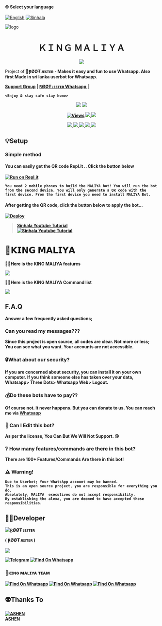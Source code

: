 #### © Select your language
  [![English](https://img.shields.io/badge/Select-English-red.svg)](https://github.com/rootJESTER/KING-MALIYA/blob/main/README-EN.md)
  [![Sinhala](https://img.shields.io/badge/Select-Sinhala-green.svg)](https://github.com/rootJESTER/KING-MALIYA/blob/main/README.md)

![logo](https://telegra.ph/file/68278311bb1171379b27e.jpg)
<h1 align="center"><b> ＫＩＮＧ ＭＡＬＩＹＡ  </b></h1>


</p>

<p align="center">
  <img src="https://readme-typing-svg.herokuapp.com/?lines=Welcome+To+KING+MALIYA&font=Fira%20Code&center=true&width=380&height=50">
</p>
</a>
Project of  🧚<b>ⱤØØ₮ ᴊᴇꜱᴛᴇʀ<b> - Makes it easy and fun to use Whatsapp. Also first Made in sri lanka userbot for Whatsapp.

<a href="https://chat.whatsapp.com/I44L7OPzNYMLvq24GuV7sz">Support Group</a> |
        <a href="https://Wa.me/+94716229590"><b>ⱤØØ₮ ᴊᴇꜱᴛᴇʀ Whatsapp<b> </a> |
  
`<Enjoy & stay safe stay home>`
</p>

</a>
<p align="center">
  <a href="https://github.com/rootJESTER/KING-MALIYA">
    <img src="https://img.shields.io/docker/pulls/rootJESTER/KING-MALIYA?style=flat-square"/></a>
  </a>
  <a href="https://github.com/rootJESTER/KING-MALIYA">
    <img src="https://img.shields.io/docker/image-size/fusuf/KING-MALIYA?style=flat-square">
    
  </a>

</p>

<p align="center">
  <a href="https://github.com/rootJESTER/KING-MALIYA">
    <img src="https://hits.seeyoufarm.com/api/count/incr/badge.svg?url=https%3A%2F%2Fgithub.com%2FrootJESTER2%2FKING-MALIYA&count_bg=%2379C83D&title_bg=%23555555&icon=gitpod.svg&icon_color=%23E7E7E7&title=Views&edge_flat=false" alt="Views"/></a>
  
  </a>
  <a href="https://github.com/rootJESTER/KING-MALIYA/fork">
    <img src="https://img.shields.io/github/forks/rootJESTER/KING-MALIYA?label=Fork&style=social">
    
  </a>
  <a href="https://github.com/rootJESTER/KING-MALIYA/stargazers">
    <img src="https://img.shields.io/github/stars/rootJESTER/KING-MALIYA?style=social">
  </a>
</p>

<p align="center">
  <a href="httsp://github.com/rootJESTER/KING-MALIYA">
    <img src="https://img.shields.io/github/repo-size/rootJESTER/KING-MALIYA?color=purple&label=Repo%20Boyutu&style=plastic">

  </a>
  <a href="https://github.com/rootJESTER/KING-MALIYA/blob/master/LICENSE">
    <img src="https://img.shields.io/github/license/rootJESTER/KING-MALIYA?color=purple&label=License&style=plastic">

  </a>
  <a href="https://github.com/rootJESTER/KING-MALIYA">
    <img src="https://img.shields.io/github/languages/top/rootJESTER/KING-MALIYA?color=purple&label=Javascript&style=plastic">

  </a>
  <a href="https://github.com/rootJESTER">
    <img src="https://img.shields.io/static/v1?label=Author&message=ⱤØØ₮ ᴊᴇꜱᴛᴇʀ%20&color=purple&style=plastic">

  </a>
  <a href="https://wa.me/94716229590">
    <img src="https://img.shields.io/badge/Contact%20Me%20On%20Whatsapp-ⱤØØ₮ ᴊᴇꜱᴛᴇʀ%20%20-purple&style=plastic">

  </a>
</p>

## 💡Setup 

### Simple method 

#### You can easily get the QR code Repl.it .. Click the button below
[![Run on Repl.it](https://repl.it/badge/github/quiec/whatsasena)](https://replit.com/@rootJESTER/KING-MALIYA-Qr-Session?v=1)

`You need 2 mobile phones to build the MALIYA bot!
You will run the bot from the second device.
You will only generate a QR code with the first device.
From the first device you need to install MALIYA Bot.`

#### After getting the QR code, click the button below to apply the bot...
[![Deploy](https://www.herokucdn.com/deploy/button.svg)](https://heroku.com/deploy?template=https://github.com/rootJESTER/KING-MALIYA)


> [Sinhala Youtube Tutorial](https://www.youtube.com/watch?v=mcEeIspWOpY&ab_channel=UC8yo_BwOJs9cLfYVHewPC6Q)
> <br>
> [![Sinhala Youtube Tutorial](https://img.youtube.com/vi/mcEeIspWOpY/0.jpg)](https://www.youtube.com/watch?v=mcEeIspWOpY)
# 🚀𝗞𝗜𝗡𝗚 𝗠𝗔𝗟𝗜𝗬𝗔
🦹‍♀️Here is the KING MALIYA features

<a href="https://gist.github.com/rootJESTER/ff9aa739e8c1399d05c79db1dab9ee4c">
    <img src="https://img.shields.io/badge/Click%20here-purple&style=plastic">
  
  </a>

🦹‍♀️Here is the KING MALIYA Command list

<a href="https://gist.github.com/rootJESTER/86f619bc49691abb73546819754e1b94">
    <img src="https://img.shields.io/badge/Click%20here-purple&style=plastic">

  </a>

## F.A.Q
Answer a few frequently asked questions;
### Can you read my messages???
Since this project is open source, all codes are clear. Not more or less; You can see what you want. **Your accounts are not accessible.**

### 🔒What about our security?
If you are concerned about security, you can install it on your own computer. If you think someone else has taken over your data, **Whatsapp> Three Dots> Whatsapp Web> Logout**.

### 💰Do these bots have to pay??
**Of course not.** It never happens. But you can donate to us. You can reach me via [Whatsapp](https://wa.me/94716229590) 

### 🔄 Can I Edit this bot?

**As per the license, You Can** But We Will Not Support. 🙃

### ❔ How many features/commands are there in this bot?

There are **100+** Features/Commands Are there in **this bot!**

### ⚠️ Warning! 
```
Due to Userbot; Your WhatsApp account may be banned.
This is an open source project, you are responsible for everything you do. 
Absolutely, MALIYA  executives do not accept responsibility.
By establishing the alexa, you are deemed to have accepted these responsibilities.
```

## 👨‍💻Developer

![ⱤØØ₮ ᴊᴇꜱᴛᴇʀ](https://github.com/rootJESTER.png?size=100)

( ⱤØØ₮ ᴊᴇꜱᴛᴇʀ )
<br>
<br>
<a href="https://Wa.me/+94716229590">
    <img src="https://img.shields.io/badge/FindOn%20whatsapp-purple&style=plastic">
  
  </a>
  
[![Telegram](https://img.shields.io/badge/FindOn-Telegram-green.svg)](https://t.me/rootJESTER)
[![Find On Whatsapp ](https://img.shields.io/badge/Findon-whatsapp-red.svg)](https://Wa.me/+94716229590)


### 🚀ᴋɪɴɢ ᴍᴀʟɪʏᴀ ᴛᴇᴀᴍ

[![Find On Whatsapp ](https://img.shields.io/badge/ⱤØØ₮-ᴊᴇꜱᴛᴇʀ-blue.svg)](https://Wa.me/+94716229590)
[![Find On Whatsapp ](https://img.shields.io/badge/ASHEN-ANUTHTHARA-blue.svg)](https://Wa.me/+94777435529)
[![Find On Whatsapp ](https://img.shields.io/badge/DEWINDU-BANDARA-blue.svg)](https://Wa.me/+94741701240)

## 👽Thanks To
[![ASHEN](https://github.com/yusufusta.png?size=50)](https://wa.me/+94777435529)
<br>
[ASHEN](https://wa.me/+94777435529)
